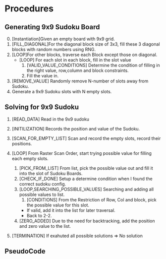# Procedures
## Generating 9x9 Sudoku Board
0. [Instantiation]Given an empty board with 9x9 grid.
1. [FILL_DIAGONAL]For the diagonal block size of 3x3, fill these 3 diagonal blocks with random numbers using RNG.
2. [LOOP]For other blocks, traverse each Block except those on diagonal.
   - [LOOP] For each slot in each block, fill in the slot value
        1. [VALID_VALUE_CONDITIONS] Determine the condition of filling in the right value, row,column and block constraints.
        2. Fill the value in.
3. [REMOVE_VALUE] Randomly remove N-number of slots away from Sudoku.
4. Generate a 9x9 Sudoku slots with N empty slots.


## Solving for 9x9 Sudoku
1. [READ_DATA] Read in the 9x9 sudoku
2. [INITILIZATION] Records the position and value of the Sudoku.
3. [SCAN_FOR_EMPTY_LIST] Scan and record the empty slots, record their positions.
4. [LOOP] From Raster Scan Order, start trying possible value for filling each empty slots.
   1. [PICK_FROM_LIST] From list, pick the possible value out and fill it into the slot of Sudoku Boards.
   2. [CHECK_IF_DONE] Setup a determine condition when I found the correct sudoku config.
   3. [LOOP,SEARCHING_POSSIBLE_VALUES] Searching and adding all possible values to list.
        1. [CONDITIONS] From the Restriction of Row, Col and block, pick the possible value for this slot.
        - If valid, add it into the list for later traversal.
        - Back to 2-2.
   4. [ZERO_ADDED] Due to the need for backtracking, add the position and zero value to the list.

5. [TERMINATION] If exahuted all possible solutions => No solution


## PseudoCode